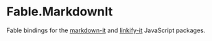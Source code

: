 # Fable.MarkdownIt

Fable bindings for the [markdown-it](https://github.com/markdown-it/markdown-it) and [linkify-it](https://github.com/markdown-it/linkify-it) JavaScript packages.
